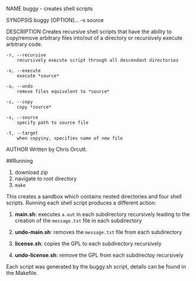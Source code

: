 NAME
	buggy - creates shell scripts

SYNOPSIS
	buggy [OPTION]... -s source
	
DESCRIPTION
	Creates recursive shell scripts that have the ability to copy/remove arbitrary files into/out of a directory or recursively execute arbitrary code.
	
	-r, --recursive
	    recursively execute script through all descendant directories

 	-x, --execute
	    execute *source*

	-u, --undo
	    remove files equivalent to *source*
	    
	-c, --copy
	    copy *source*

	-s, --source
	    specify path to source file
	    
	-t, --target
	    when copyiny, specifies name of new file

AUTHOR
	Written by Chris Orcutt.
	
##Running
1. download zip
2. navigate to root directory
3. `make`

This creates a sandbox which contains nested directories and four shell scripts. Running each shell script produces a different action:

1. **main.sh**: executes `a.out` in each subdirectory recursively leading to the creation of the `message.txt` file in each subdirectory    

2. **undo-main.sh**: removes the `message.txt` file from each subdirectory  

3. **license.sh**: copies the GPL to each subdirectory recursively  

4. **undo-license.sh**: remove the GPL from each subdirectoy recursively

Each script was generated by the buggy.sh script, details can be found in the Makefile. 